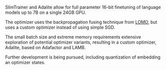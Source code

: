 SlimTrainer and Adalite allow for full parameter 16-bit finetuning of language models up to 7B on a single 24GB GPU.

The optimizer uses the backpropagation fusing technique from [LOMO](https://github.com/OpenLMLab/LOMO), but uses a custom optimizer instead of using simple SGD.

The small batch size and extreme memory requirements extensive exploration of potential optimizer variants, resulting in a custom optimizer, Adalite, based on Adafactor and LAMB.

Further development is being pursued, including quantization of embedding an optimizer states.
